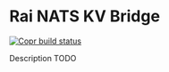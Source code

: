 # Rai NATS KV Bridge

[![Copr build status](https://copr.fedorainfracloud.org/coprs/injinj/gold/package/natsmd/status_image/last_build.png)](https://copr.fedorainfracloud.org/coprs/injinj/gold/package/natsmd/)

Description TODO
